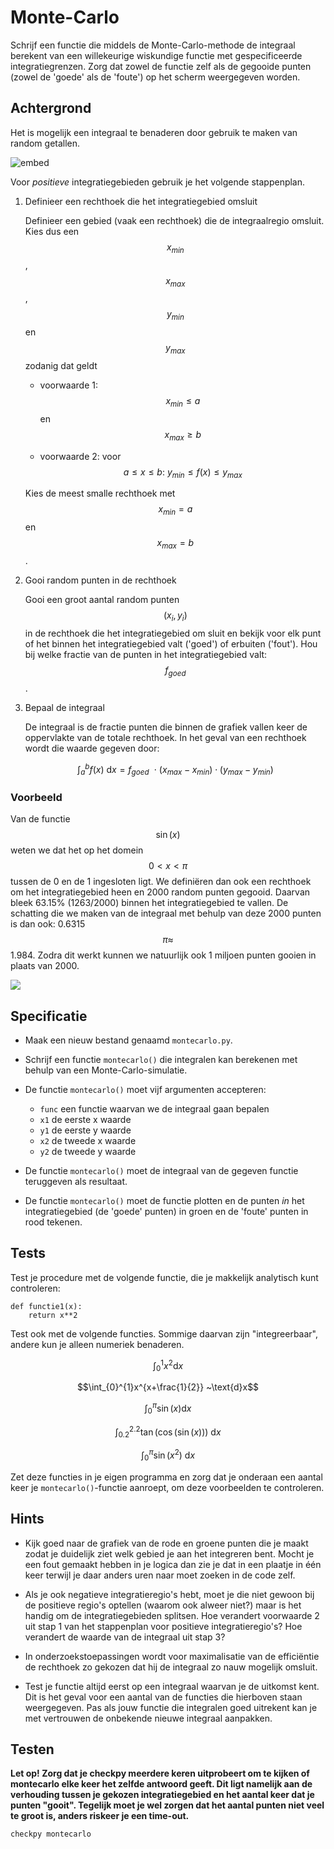 # Monte-Carlo

Schrijf een functie die middels de Monte-Carlo-methode de integraal berekent van een willekeurige wiskundige functie  met gespecificeerde integratiegrenzen. Zorg dat zowel de functie zelf als de gegooide punten (zowel de 'goede' als de 'foute') op het scherm weergegeven worden.

## Achtergrond

Het is mogelijk een integraal te benaderen door gebruik te maken van random getallen.

![embed](https://api.eu.kaltura.com/p/120/sp/12000/embedIframeJs/uiconf_id/23449960/partner_id/120?iframeembed=true&playerId=kaltura_player&entry_id=0_rouef2qo&flashvars[streamerType]=auto&amp;flashvars[localizationCode]=en_US&amp;flashvars[leadWithHTML5]=true&amp;flashvars[sideBarContainer.plugin]=true&amp;flashvars[sideBarContainer.position]=left&amp;flashvars[sideBarContainer.clickToClose]=true&amp;flashvars[chapters.plugin]=true&amp;flashvars[chapters.layout]=vertical&amp;flashvars[chapters.thumbnailRotator]=false&amp;flashvars[streamSelector.plugin]=true&amp;flashvars[EmbedPlayer.SpinnerTarget]=videoHolder&amp;flashvars[dualScreen.plugin]=true&amp;flashvars[hotspots.plugin]=1&amp;flashvars[Kaltura.addCrossoriginToIframe]=true&amp;&wid=0_er3r5kip)

Voor *positieve* integratiegebieden gebruik je het volgende stappenplan.

1.  Definieer een rechthoek die het integratiegebied omsluit

    Definieer een gebied (vaak een rechthoek) die de integraalregio omsluit. Kies dus 
    een  $$x_{min}$$, $$x_{max}$$, $$y_{min}$$ en $$y_{max}$$ zodanig dat geldt 

      - voorwaarde 1: $$x_{min} \leq a$$ en $$x_{max} \geq b$$

      - voorwaarde 2: voor $$a \leq x \leq b: ~ y_{min} \leq f(x)  \leq y_{max}$$

    Kies de meest smalle rechthoek met $$x_{min} = a$$ en $$x_{max} = b$$.

2.  Gooi random punten in de rechthoek

    Gooi een groot aantal random punten $$(x_i, y_i)$$ in de rechthoek die het integratiegebied om sluit en 
    bekijk voor elk punt of het binnen het integratiegebied valt ('goed') of erbuiten ('fout'). Hou bij welke 
    fractie van de punten in het integratiegebied valt: $$f_{goed}$$.

3.  Bepaal de integraal

    De integraal is de fractie punten die binnen de grafiek vallen keer de oppervlakte van de totale rechthoek. 
    In het geval van een rechthoek wordt die waarde gegeven door:

    $$
        \int_a^b f(x)~\text{d}x = f_{goed}~~\cdot~(x_{max}-x_{min})\cdot(y_{max}-y_{min})
    $$

### Voorbeeld

Van de functie $$\sin(x)$$ weten we dat het op het domein $$0 < x < \pi$$ tussen de 0 en de 1 ingesloten ligt. We 
definiëren dan ook een rechthoek om het integratiegebied heen en 2000 random punten gegooid. Daarvan bleek 63.15% 
(1263/2000) binnen het integratiegebied te vallen. De schatting die we maken van de integraal met behulp van 
deze 2000 punten is dan ook: 0.6315 $$\pi \approx$$ 1.984. Zodra dit werkt kunnen we natuurlijk ook 1 miljoen 
punten gooien in plaats van 2000. 

![](MonteCarloExample.png)



## Specificatie

- Maak een nieuw bestand genaamd `montecarlo.py`.

- Schrijf een functie `montecarlo()` die integralen kan berekenen met behulp van een Monte-Carlo-simulatie. 

- De functie `montecarlo()` moet vijf argumenten accepteren:

	- `func` een functie waarvan we de integraal gaan bepalen
	- `x1` de eerste x waarde
	- `y1` de eerste y waarde
	- `x2` de tweede x waarde
	- `y2` de tweede y waarde

- De functie `montecarlo()` moet de integraal van de gegeven functie teruggeven als resultaat.

- De functie `montecarlo()` moet de functie plotten en de punten *in* het integratiegebied (de 'goede' punten) in groen en de 'foute' punten in rood tekenen.


## Tests

Test je procedure met de volgende functie, die je makkelijk analytisch kunt controleren:

	def functie1(x):
		return x**2

Test ook met de volgende functies. Sommige daarvan zijn "integreerbaar", andere kun je alleen numeriek benaderen.

$$\int_{0}^{1}x^2 \text{d}x$$

$$\int_{0}^{1}x^{x+\frac{1}{2}} ~\text{d}x$$

$$\int_{0}^{\pi}\sin(x) \text{d}x$$

$$\int_{0.2}^{2.2} \tan(\cos(\sin(x))) ~\text{d}x$$

$$\int_{0}^{\pi} \sin(x^2) ~\text{d}x$$

Zet deze functies in je eigen programma en zorg dat je onderaan een aantal keer je `montecarlo()`-functie aanroept, om deze voorbeelden te controleren.

## Hints

- Kijk goed naar de grafiek van de rode en groene punten die je maakt zodat je duidelijk ziet welk gebied je aan het integreren bent. Mocht je een fout gemaakt hebben in je logica dan zie je dat in een plaatje in één keer terwijl je daar anders uren naar moet zoeken in de code zelf.

- Als je ook negatieve integratieregio's hebt, moet je die niet gewoon bij de positieve regio's optellen (waarom ook alweer niet?) maar is het handig om de integratiegebieden splitsen. Hoe verandert voorwaarde 2 uit stap 1 van het stappenplan voor positieve integratieregio's? Hoe verandert de waarde van de integraal uit stap 3?

- In onderzoekstoepassingen wordt voor maximalisatie van de efficiëntie de rechthoek zo gekozen dat hij de integraal zo nauw mogelijk omsluit.

- Test je functie altijd eerst op een integraal waarvan je de uitkomst kent. Dit is het geval voor een aantal van de functies die hierboven staan weergegeven. Pas als jouw functie die integralen goed uitrekent kan je met vertrouwen de onbekende nieuwe integraal aanpakken.

## Testen

**Let op! Zorg dat je checkpy meerdere keren uitprobeert om te kijken of montecarlo elke keer het zelfde antwoord geeft. Dit ligt namelijk aan de verhouding tussen je gekozen integratiegebied en het aantal keer dat je punten "gooit". Tegelijk moet je wel zorgen dat het aantal punten niet veel te groot is, anders riskeer je een time-out.**

	checkpy montecarlo
